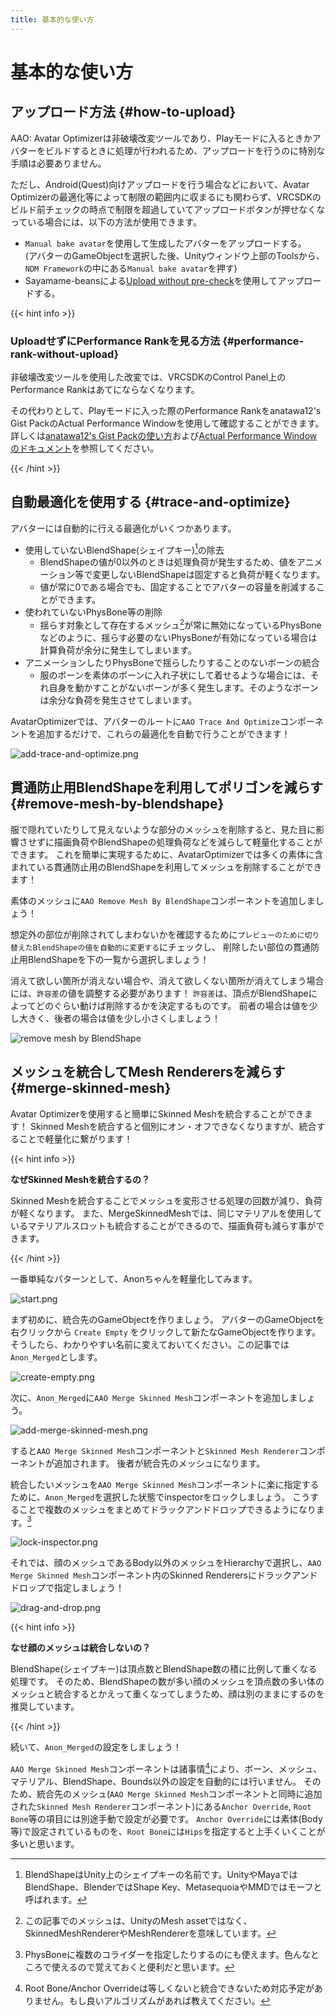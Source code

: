 ```yaml
---
title: 基本的な使い方
---
```


基本的な使い方
===

アップロード方法 {#how-to-upload}
---

AAO: Avatar Optimizerは非破壊改変ツールであり、Playモードに入るときかアバターをビルドするときに処理が行われるため、アップロードを行うのに特別な手順は必要ありません。

ただし、Android(Quest)向けアップロードを行う場合などにおいて、Avatar Optimizerの最適化等によって制限の範囲内に収まるにも関わらず、VRCSDKのビルド前チェックの時点で制限を超過していてアップロードボタンが押せなくなっている場合には、以下の方法が使用できます。

- `Manual bake avatar`を使用して生成したアバターをアップロードする。\
(アバターのGameObjectを選択した後、Unityウィンドウ上部のToolsから、`NDM Framework`の中にある`Manual bake avatar`を押す)
- Sayamame-beansによる[Upload without pre-check]を使用してアップロードする。

[Upload without pre-check]: https://github.com/Sayamame-beans/Upload-without-preCheck?tab=readme-ov-file#upload-without-pre-check

{{< hint info >}}

### UploadせずにPerformance Rankを見る方法 {#performance-rank-without-upload}

非破壊改変ツールを使用した改変では、VRCSDKのControl Panel上のPerformance Rankはあてにならなくなります。

その代わりとして、Playモードに入った際のPerformance Rankをanatawa12's Gist PackのActual Performance Windowを使用して確認することができます。
詳しくは[anatawa12's Gist Packの使い方][gists-basic-usage]および[Actual Performance Windowのドキュメント][Actual Performance Window]を参照してください。

[gists-basic-usage]: https://vpm.anatawa12.com/gists/ja/docs/basic-usage/
[Actual Performance Window]: https://vpm.anatawa12.com/gists/ja/docs/reference/actual-performance-window/

{{< /hint >}}

自動最適化を使用する {#trace-and-optimize}
---

アバターには自動的に行える最適化がいくつかあります。

- 使用していないBlendShape(シェイプキー)[^blend-shape]の除去
  - BlendShapeの値が0以外のときは処理負荷が発生するため、値をアニメーション等で変更しないBlendShapeは固定すると負荷が軽くなります。
  - 値が常に0である場合でも、固定することでアバターの容量を削減することができます。
- 使われていないPhysBone等の削除
  - 揺らす対象として存在するメッシュ[^mesh]が常に無効になっているPhysBoneなどのように、揺らす必要のないPhysBoneが有効になっている場合は計算負荷が余分に発生してしまいます。
- アニメーションしたりPhysBoneで揺らしたりすることのないボーンの統合
  - 服のボーンを素体のボーンに入れ子状にして着せるような場合には、それ自身を動かすことがないボーンが多く発生します。そのようなボーンは余分な負荷を発生させてしまいます。

AvatarOptimizerでは、アバターのルートに`AAO Trace And Optimize`コンポーネントを追加するだけで、これらの最適化を自動で行うことができます！

![add-trace-and-optimize.png](add-trace-and-optimize.png)

[^blend-shape]: BlendShapeはUnity上のシェイプキーの名前です。UnityやMayaではBlendShape、BlenderではShape Key、MetasequoiaやMMDではモーフと呼ばれます。
[^mesh]: この記事でのメッシュは、UnityのMesh assetではなく、SkinnedMeshRendererやMeshRendererを意味しています。

貫通防止用BlendShapeを利用してポリゴンを減らす {#remove-mesh-by-blendshape}
---

服で隠れていたりして見えないような部分のメッシュを削除すると、見た目に影響させずに描画負荷やBlendShapeの処理負荷などを減らして軽量化することができます。
これを簡単に実現するために、AvatarOptimizerでは多くの素体に含まれている貫通防止用のBlendShapeを利用してメッシュを削除することができます！

素体のメッシュに`AAO Remove Mesh By BlendShape`コンポーネントを追加しましょう！

想定外の部位が削除されてしまわないかを確認するために`プレビューのために切り替えたBlendShapeの値を自動的に変更する`にチェックし、
削除したい部位の貫通防止用BlendShapeを下の一覧から選択しましょう！

消えて欲しい箇所が消えない場合や、消えて欲しくない箇所が消えてしまう場合には、`許容差`の値を調整する必要があります！
`許容差`は、頂点がBlendShapeによってどのぐらい動けば削除するかを決定するものです。
前者の場合は値を少し大きく、後者の場合は値を少し小さくしましょう！

![remove mesh by BlendShape](./remove-mesh-by-blendshape.png)

メッシュを統合してMesh Renderersを減らす {#merge-skinned-mesh}
---

Avatar Optimizerを使用すると簡単にSkinned Meshを統合することができます！
Skinned Meshを統合すると個別にオン・オフできなくなりますが、統合することで軽量化に繋がります！

{{< hint info >}}

**なぜSkinned Meshを統合するの？**

Skinned Meshを統合することでメッシュを変形させる処理の回数が減り、負荷が軽くなります。
また、MergeSkinnedMeshでは、同じマテリアルを使用しているマテリアルスロットも統合することができるので、描画負荷も減らす事ができます。

{{< /hint >}}

一番単純なパターンとして、Anonちゃんを軽量化してみます。

![start.png](./start.png)

まず初めに、統合先のGameObjectを作りましょう。
アバターのGameObjectを右クリックから `Create Empty` をクリックして新たなGameObjectを作ります。
そうしたら、わかりやすい名前に変えておいてください。この記事では`Anon_Merged`とします。

![create-empty.png](./create-empty.png)

次に、`Anon_Merged`に`AAO Merge Skinned Mesh`コンポーネントを追加しましょう。

![add-merge-skinned-mesh.png](./add-merge-skinned-mesh.png)

すると`AAO Merge Skinned Mesh`コンポーネントと`Skinned Mesh Renderer`コンポーネントが追加されます。
後者が統合先のメッシュになります。

統合したいメッシュを`AAO Merge Skinned Mesh`コンポーネントに楽に指定するために、`Anon_Merged`を選択した状態でinspectorをロックしましょう。
こうすることで複数のメッシュをまとめてドラックアンドドロップできるようになります。[^tip-lock-inspector]

![lock-inspector.png](./lock-inspector.png)

それでは、顔のメッシュであるBody以外のメッシュをHierarchyで選択し、`AAO Merge Skinned Mesh`コンポーネント内のSkinned Renderersにドラックアンドドロップで指定しましょう！

![drag-and-drop.png](./drag-and-drop.png)

{{< hint info >}}

**なせ顔のメッシュは統合しないの？**

BlendShape(シェイプキー)は頂点数とBlendShape数の積に比例して重くなる処理です。
そのため、BlendShapeの数が多い顔のメッシュを頂点数の多い体のメッシュと統合するとかえって重くなってしまうため、顔は別のままにするのを推奨しています。

{{< /hint >}}

続いて、`Anon_Merged`の設定をしましょう！

`AAO Merge Skinned Mesh`コンポーネントは諸事情[^merge-skinned-mesh]により、ボーン、メッシュ、マテリアル、BlendShape、Bounds以外の設定を自動的には行いません。
そのため、統合先のメッシュ(`AAO Merge Skinned Mesh`コンポーネントと同時に追加された`Skinned Mesh Renderer`コンポーネント)にある`Anchor Override`, `Root Bone`等の項目には別途手動で設定が必要です。
`Anchor Override`には素体(Body等)で設定されているものを、`Root Bone`には`Hips`を指定すると上手くいくことが多いと思います。

[^tip-lock-inspector]: PhysBoneに複数のコライダーを指定したりするのにも使えます。色んなところで使えるので覚えておくと便利だと思います。
[^merge-skinned-mesh]: Root Bone/Anchor Overrideは等しくないと統合できないため対応予定がありません。もし良いアルゴリズムがあれば教えてください。
